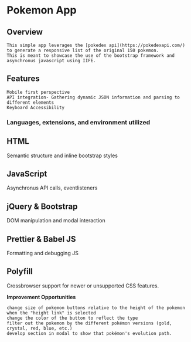 # Pokemon App

## Overview

    This simple app leverages the [pokedex api](https://pokedexapi.com/) to generate a responsive list of the original 150 pokemon. 
    This is meant to showcase the use of the bootstrap framework and asynchronus javascript using IIFE. 

## Features

    Mobile first perspective
    API integration- Gathering dynamic JSON information and parsing to different elements 
    Keyboard Accessibility

    

### Languages, extensions, and environment utilized
 HTML
 -
 Semantic structure and inline bootstrap styles

JavaScript
-
 Asynchronus API calls, eventlisteners

jQuery & Bootstrap   
-
DOM manipulation and modal interaction


Prettier & Babel JS
- 
Formatting and debugging JS

Polyfill 
-
Crossbrowser support for newer or unsupported CSS features.


**Improvement Opportunities**

    change size of pokemon buttons relative to the height of the pokemon when the "height link" is selected
    change the color of the button to reflect the type
    filter out the pokemon by the different pokémon versions (gold, crystal, red, blue, etc.)
    develop section in modal to show that pokémon's evolution path.
    